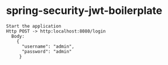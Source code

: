 # spring-security-jwt-boilerplate

```
Start the application
Http POST -> http:localhost:8080/login
  Body: 
    {
      "username": "admin",
      "password": "admin"
     }
```
